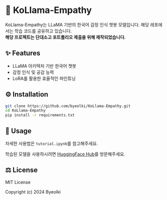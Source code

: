 # 🤖 KoLlama-Empathy

KoLlama-Empathy는 LLaMA 기반의 한국어 감정 인식 챗봇 모델입니다. 해당 레포에서는 학습 코드를 공유하고 있습니다.<br>
**해당 프로젝트는 단대소고 포트폴리오 제출을 위해 제작되었습니다.**

## ✨ Features
- LLaMA 아키텍처 기반 한국어 챗봇
- 감정 인식 및 공감 능력
- LoRA를 활용한 효율적인 파인튜닝

## ⚙️ Installation
```bash
git clone https://github.com/byeolki/KoLlama-Empathy.git
cd KoLlama-Empathy
pip install -r requirements.txt
```

## 🚀 Usage
자세한 사용법은 `tutorial.ipynb`를 참고해주세요.

학습된 모델을 사용하시려면 [HuggingFace Hub](https://huggingface.co/byeolki/KoLlama-Empathy)를 방문해주세요.

## ⚖️ License
MIT License

Copyright (c) 2024 Byeolki
